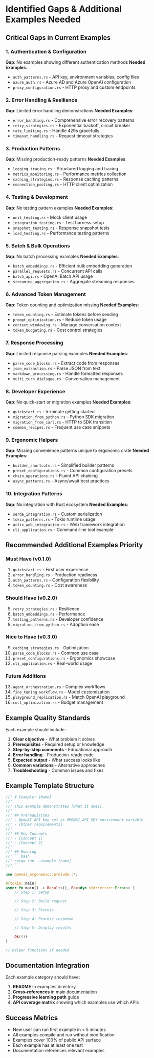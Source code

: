 # Identified Gaps & Additional Examples Needed

## Critical Gaps in Current Examples

### 1. Authentication & Configuration
**Gap**: No examples showing different authentication methods
**Needed Examples**:
- `auth_patterns.rs` - API key, environment variables, config files
- `azure_auth.rs` - Azure AD and Azure OpenAI configuration
- `proxy_configuration.rs` - HTTP proxy and custom endpoints

### 2. Error Handling & Resilience
**Gap**: Limited error handling demonstrations
**Needed Examples**:
- `error_handling.rs` - Comprehensive error recovery patterns
- `retry_strategies.rs` - Exponential backoff, circuit breaker
- `rate_limiting.rs` - Handle 429s gracefully
- `timeout_handling.rs` - Request timeout strategies

### 3. Production Patterns
**Gap**: Missing production-ready patterns
**Needed Examples**:
- `logging_tracing.rs` - Structured logging and tracing
- `metrics_monitoring.rs` - Performance metrics collection
- `caching_strategies.rs` - Response caching patterns
- `connection_pooling.rs` - HTTP client optimization

### 4. Testing & Development
**Gap**: No testing pattern examples
**Needed Examples**:
- `unit_testing.rs` - Mock client usage
- `integration_testing.rs` - Test harness setup
- `snapshot_testing.rs` - Response snapshot tests
- `load_testing.rs` - Performance testing patterns

### 5. Batch & Bulk Operations
**Gap**: No batch processing examples
**Needed Examples**:
- `batch_embeddings.rs` - Efficient bulk embedding generation
- `parallel_requests.rs` - Concurrent API calls
- `batch_api.rs` - OpenAI Batch API usage
- `streaming_aggregation.rs` - Aggregate streaming responses

### 6. Advanced Token Management
**Gap**: Token counting and optimization missing
**Needed Examples**:
- `token_counting.rs` - Estimate tokens before sending
- `prompt_optimization.rs` - Reduce token usage
- `context_windowing.rs` - Manage conversation context
- `token_budgeting.rs` - Cost control strategies

### 7. Response Processing
**Gap**: Limited response parsing examples
**Needed Examples**:
- `parse_code_blocks.rs` - Extract code from responses
- `json_extraction.rs` - Parse JSON from text
- `markdown_processing.rs` - Handle formatted responses
- `multi_turn_dialogue.rs` - Conversation management

### 8. Developer Experience
**Gap**: No quick-start or migration examples
**Needed Examples**:
- `quickstart.rs` - 5-minute getting started
- `migration_from_python.rs` - Python SDK migration
- `migration_from_curl.rs` - HTTP to SDK transition
- `common_recipes.rs` - Frequent use case snippets

### 9. Ergonomic Helpers
**Gap**: Missing convenience patterns unique to ergonomic crate
**Needed Examples**:
- `builder_shortcuts.rs` - Simplified builder patterns
- `preset_configurations.rs` - Common configuration presets
- `chain_operations.rs` - Fluent API chaining
- `async_patterns.rs` - Async/await best practices

### 10. Integration Patterns
**Gap**: No integration with Rust ecosystem
**Needed Examples**:
- `serde_integration.rs` - Custom serialization
- `tokio_patterns.rs` - Tokio runtime usage
- `actix_web_integration.rs` - Web framework integration
- `cli_application.rs` - Command-line tool example

## Recommended Additional Examples Priority

### Must Have (v0.1.0)
1. `quickstart.rs` - First user experience
2. `error_handling.rs` - Production readiness
3. `auth_patterns.rs` - Configuration flexibility
4. `token_counting.rs` - Cost awareness

### Should Have (v0.2.0)
5. `retry_strategies.rs` - Resilience
6. `batch_embeddings.rs` - Performance
7. `testing_patterns.rs` - Developer confidence
8. `migration_from_python.rs` - Adoption ease

### Nice to Have (v0.3.0)
9. `caching_strategies.rs` - Optimization
10. `parse_code_blocks.rs` - Common use case
11. `preset_configurations.rs` - Ergonomics showcase
12. `cli_application.rs` - Real-world usage

### Future Additions
13. `agent_orchestration.rs` - Complex workflows
14. `fine_tuning_workflow.rs` - Model customization
15. `playground_replication.rs` - Match OpenAI playground
16. `cost_optimization.rs` - Budget management

## Example Quality Standards

Each example should include:
1. **Clear objective** - What problem it solves
2. **Prerequisites** - Required setup or knowledge
3. **Step-by-step comments** - Educational approach
4. **Error handling** - Production-ready code
5. **Expected output** - What success looks like
6. **Common variations** - Alternative approaches
7. **Troubleshooting** - Common issues and fixes

## Example Template Structure

```rust
//! # Example: [Name]
//!
//! This example demonstrates [what it does].
//!
//! ## Prerequisites
//! - OpenAI API key set as OPENAI_API_KEY environment variable
//! - [Other requirements]
//!
//! ## Key Concepts
//! - [Concept 1]
//! - [Concept 2]
//!
//! ## Running
//! ```bash
//! cargo run --example [name]
//! ```

use openai_ergonomic::prelude::*;

#[tokio::main]
async fn main() -> Result<(), Box<dyn std::error::Error>> {
    // Step 1: Setup

    // Step 2: Build request

    // Step 3: Execute

    // Step 4: Process response

    // Step 5: Display results

    Ok(())
}

// Helper functions if needed
```

## Documentation Integration

Each example category should have:
1. **README** in examples directory
2. **Cross-references** in main documentation
3. **Progressive learning path** guide
4. **API coverage matrix** showing which examples use which APIs

## Success Metrics

- New user can run first example in < 5 minutes
- All examples compile and run without modification
- Examples cover 100% of public API surface
- Each example has at least one test
- Documentation references relevant examples